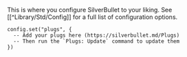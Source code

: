 This is where you configure SilverBullet to your liking. See [[^Library/Std/Config]] for a full list of configuration options.

```space-lua
config.set("plugs", {
  -- Add your plugs here (https://silverbullet.md/Plugs)
  -- Then run the `Plugs: Update` command to update them
})
```
